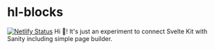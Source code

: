 # hl-blocks
[![Netlify Status](https://api.netlify.com/api/v1/badges/e047bdd9-3e22-4f15-b7d0-6b85ad6c1505/deploy-status)](https://app.netlify.com/sites/hl-blocks/deploys)
Hi 👋! It's just an experiment to connect Svelte Kit with Sanity including simple page builder.
